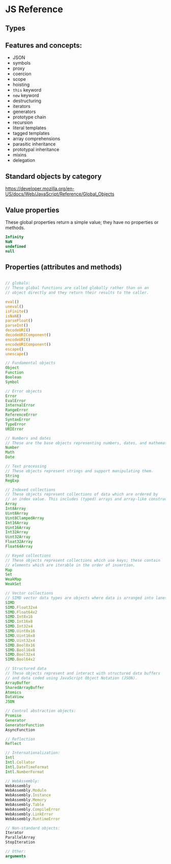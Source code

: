 # JS Reference

## Types

## Features and concepts:

- JSON
- symbols
- proxy
- coercion
- scope
- hoisting
- `this` keyword
- `new` keyword
- destructuring
- iterators
- generators
- prototype chain
- recursion
- literal templates
- tagged templates
- array comprehensions
- parasitic inheritance
- prototypal inheritance
- mixins
- delegation


## Standard objects by category
https://developer.mozilla.org/en-US/docs/Web/JavaScript/Reference/Global_Objects


## Value properties
These global properties return a simple value; they have no properties or methods.

```js
Infinity
NaN
undefined
null
```


## Properties (attributes and methods)


```js

// globals:
// These global functions are called globally rather than on an
// object directly and they return their results to the caller.

eval()
uneval()
isFinite()
isNaN()
parseFloat()
parseInt()
decodeURI()
decodeURIComponent()
encodeURI()
encodeURIComponent()
escape()
unescape()

// Fundamental objects
Object
Function
Boolean
Symbol

// Error objects
Error
EvalError
InternalError
RangeError
ReferenceError
SyntaxError
TypeError
URIError

// Numbers and dates
// These are the base objects representing numbers, dates, and mathematical calculations.
Number
Math
Date

// Text processing
// These objects represent strings and support manipulating them.
String
RegExp

// Indexed collections
// These objects represent collections of data which are ordered by
// an index value. This includes (typed) arrays and array-like constructs.
Array
Int8Array
Uint8Array
Uint8ClampedArray
Int16Array
Uint16Array
Int32Array
Uint32Array
Float32Array
Float64Array

// Keyed collections
// These objects represent collections which use keys; these contain
// elements which are iterable in the order of insertion.
Map
Set
WeakMap
WeakSet

// Vector collections
// SIMD vector data types are objects where data is arranged into lanes.
SIMD
SIMD.Float32x4
SIMD.Float64x2
SIMD.Int8x16
SIMD.Int16x8
SIMD.Int32x4
SIMD.Uint8x16
SIMD.Uint16x8
SIMD.Uint32x4
SIMD.Bool8x16
SIMD.Bool16x8
SIMD.Bool32x4
SIMD.Bool64x2

// Structured data
// These objects represent and interact with structured data buffers
// and data coded using JavaScript Object Notation (JSON).
ArrayBuffer
SharedArrayBuffer
Atomics
DataView
JSON

// Control abstraction objects:
Promise
Generator
GeneratorFunction
AsyncFunction

// Reflection
Reflect

// Internationalization:
Intl
Intl.Collator
Intl.DateTimeFormat
Intl.NumberFormat

// WebAssembly:
WebAssembly
WebAssembly.Module
WebAssembly.Instance
WebAssembly.Memory
WebAssembly.Table
WebAssembly.CompileError
WebAssembly.LinkError
WebAssembly.RuntimeError

// Non-standard objects:
Iterator
ParallelArray
StopIteration

// Other:
arguments
```
